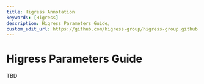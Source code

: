 ```yaml
---
title: Higress Annotation 
keywords: [Higress]
description: Higress Parameters Guide。
custom_edit_url: https://github.com/higress-group/higress-group.github.io/blob/main/src/content/docs/latest/en/user/annotation.md
---
```


# Higress Parameters Guide

TBD
